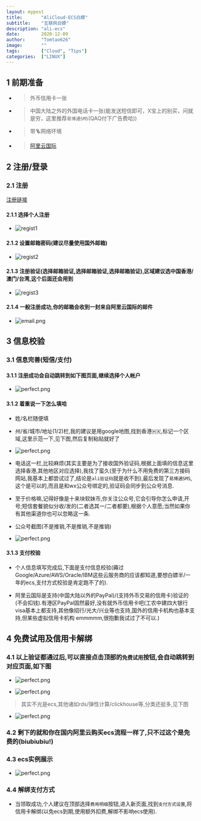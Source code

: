 ```yaml
---
layout: mypost
title:       "AliCloud-ECS白嫖"
subtitle:    "互联网白嫖"
description: "ali-ecs"
date:        2020-12-09
author:      "Tomtao626"
image:       ""
tags:        ["Cloud", "Tips"]
categories:  ["LINUX"]
---
```


## 1 前期准备

+ > 外币信用卡一张
+ > 中国大陆之外的外国电话卡一张(能发送短信即可，X宝上的别买，问就是穷，这里推荐`易博通SMS`(QAQ付下广告费哈))
+ > 带🪜网络环境
+ > [阿里云国际](https://www.alibabacloud.com/)

## 2 注册/登录

### 2.1 注册

[注册链接](https://account.alibabacloud.com/register/intl_register.htm?spm=a3c0i.7919406.6791778070.59.72d82129RKAUKS&oauth_callback=https%3A%2F%2Fwww.alibabacloud.com%2Fzh&lang=zh)

#### 2.1.1 选择个人注册

+ ![regist1](/posts/2021/12/09/regist1.png)

#### 2.1.2 设置邮箱密码(建议尽量使用国外邮箱)

+ ![regist2](/posts/2021/12/09/regist2.png)

#### 2.1.3 注册验证(选择邮箱验证,选择邮箱验证,选择邮箱验证),区域建议选中国香港/澳门/台湾,这个后面还会用到

+ ![regist3](/posts/2021/12/09/regist3.png)

#### 2.1.4 一般注册成功,你的邮箱会收到一封来自阿里云国际的邮件

+ ![email.png](/posts/2021/12/09/email.png)

## 3 信息校验

### 3.1 信息完善(短信/支付)

#### 3.1.1 注册成功会自动跳转到如下图页面,继续选择个人帐户

+ ![perfect.png](/posts/2021/12/09/perfect.png)

#### 3.1.2 着重说一下怎么填哈

+ 姓/名栏随便填

+ 州/省/城市/地址(1/2)栏,我的建议是用google地图,找到香港🇭🇰,标记一个区域,这里示范一下,见下图,然后复制粘贴就好了 

+ ![perfect.png](/posts/2021/12/09/map.png)

+ 电话这一栏,比较麻烦(其实主要是为了接收国外验证码,根据上面填的信息这里选择香港,其他地区对应选择),我找了蛮久(至于为什么不用免费的第三方接码网站,我基本上都尝试过了,结论是`ali验证码`就是收不到),最后发现了`易博通SMS`,这个是可以的,而且是和wx公众号绑定的,验证码会同步到公众号消息.

+ 至于价格嘛,记得好像是十来块软妹币,你关注公众号,它会引导你怎么申请,开号;短信套餐貌似分收/发的(二者选其一/二者都要),根据个人意愿;当然如果你有其他渠道你也可以忽略这一条.

+ 公众号截图(不是推销,不是推销,不是推销) 

+ ![perfect.png](/posts/2021/12/09/sms.png)

#### 3.1.3 支付校验

+ 个人信息填写完成后,下面是支付信息校验(薅过Google/Azure/AWS/Oracle/IBM这些云服务商的应该都知道,要想白嫖半/一年的ecs,支付方式校验是肯定跑不了的).

+ 阿里云国际是支持(中国大陆以外的PayPal)/(支持外币交易的信用卡)验证的(不会扣钱).有港区PayPal固然最好,没有就外币信用卡吧(工农中建四大银行visa基本上都支持,其他像招行/光大/兴业等也支持,国外的信用卡机构也基本支持,但某些虚拟信用卡机构 emmmmm,很抱歉我试过了不可以.)

## 4 免费试用及信用卡解绑

### 4.1 以上验证都通过后,可以直接点击顶部的`免费试用`按钮,会自动跳转到对应页面,如下图

+ ![perfect.png](/posts/2021/12/09/shiyong.png)

+ ![perfect.png](/posts/2021/12/09/ecs12.png)

> 其实不光是ecs,其他诸如rds/弹性计算/clickhouse等,分类还挺多,见下图

+ ![perfect.png](/posts/2021/12/09/category.png)

### 4.2 剩下的就和你在国内阿里云购买ecs流程一样了,只不过这个是免费的(biubiubiu!)

### 4.3 ecs实例展示

+ ![perfect.png](/posts/2021/12/09/ecs.png)

### 4.4 解绑支付方式

+ 当领取成功,个人建议在顶部选择`费用明细`按钮,进入新页面,找到`支付方式设置`,将信用卡解绑(以免ecs到期,使用额外扣费,解绑不影响ecs使用).

